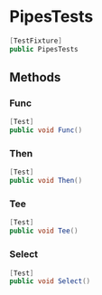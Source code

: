 # PipesTests
```cs
[TestFixture]
public PipesTests 
```

## Methods
### Func
```cs
[Test]
public void Func()
```

### Then
```cs
[Test]
public void Then()
```

### Tee
```cs
[Test]
public void Tee()
```

### Select
```cs
[Test]
public void Select()
```

